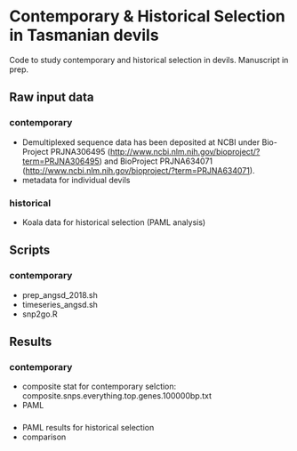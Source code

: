 # Contemporary & Historical Selection in Tasmanian devils
Code to study contemporary and historical selection in devils. Manuscript in prep. 

## Raw input data
### contemporary 
- Demultiplexed sequence data has been deposited at NCBI under Bio-Project PRJNA306495 (http://www.ncbi.nlm.nih.gov/bioproject/?term=PRJNA306495) and BioProject PRJNA634071 (http://www.ncbi.nlm.nih.gov/bioproject/?term=PRJNA634071). 
- metadata for individual devils

### historical
- Koala data for historical selection (PAML analysis)

## Scripts
### contemporary
- prep_angsd_2018.sh
- timeseries_angsd.sh
- snp2go.R

## Results 
### contemporary 
- composite stat for contemporary selction: composite.snps.everything.top.genes.100000bp.txt
- PAML 

### 
- PAML results for historical selection
- comparison

